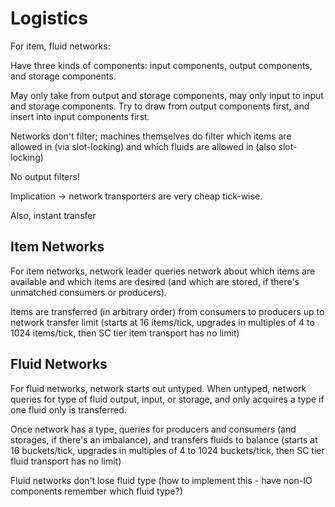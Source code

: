 # Logistics

For item, fluid networks:

Have three kinds of components: input components, output components, and storage components.

May only take from output and storage components, may only input to input and storage components. Try to draw from output components first, and insert into input components first.

Networks don't filter; machines themselves do filter which items are allowed in (via slot-locking) and which fluids are allowed in (also slot-locking)

No output filters!

Implication -> network transporters are very cheap tick-wise.

Also, instant transfer

## Item Networks

For item networks, network leader queries network about which items are available and which items are desired (and which are stored, if there's unmatched consumers or producers).

Items are transferred (in arbitrary order) from consumers to producers up to network transfer limit (starts at 16 items/tick, upgrades in multiples of 4 to 1024 items/tick, then SC tier item transport has no limit)

## Fluid Networks

For fluid networks, network starts out untyped. When untyped, network queries for type of fluid output, input, or storage, and only acquires a type if one fluid only is transferred.

Once network has a type, queries for producers and consumers (and storages, if there's an imbalance), and transfers fluids to balance (starts at 16 buckets/tick, upgrades in multiples of 4 to 1024 buckets/tick, then SC tier fluid transport has no limit)

Fluid networks don't lose fluid type (how to implement this - have non-IO components remember which fluid type?)
